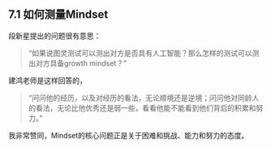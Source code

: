 ## 7.1 如何测量Mindset ##

段新星提出的问题很有意思：

>“如果说图灵测试可以测出对方是否具有人工智能？那么怎样的测试可以测出对方具备growth mindset？”

建鸿老师是这样回答的，

>“问问他的经历，以及对经历的看法，无论顺境还是逆境；问问他对同龄人的看法，无论比他优秀还是弱一些，看看他能不能看到他们背后的积累和努力。”

我非常赞同，Mindset的核心问题正是关于困难和挑战、能力和努力的态度。

